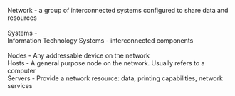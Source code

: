 Network - a group of interconnected systems configured to share data and resources  
   
Systems -  
Information Technology Systems - interconnected components  
   
Nodes - Any addressable device on the network  
Hosts - A general purpose node on the network. Usually refers to a computer  
Servers - Provide a network resource: data, printing capabilities, network services